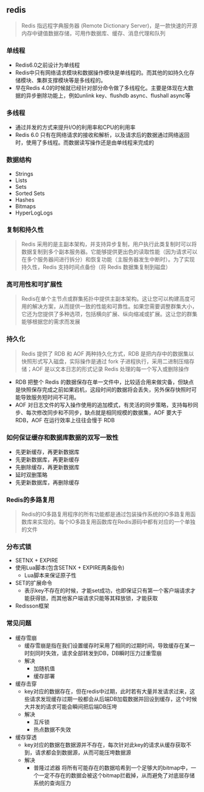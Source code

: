 ## redis
> Redis 指远程字典服务器 (Remote Dictionary Server)，是一款快速的开源内存中键值数据存储，可用作数据库、缓存、消息代理和队列

### 单线程
* Redis6.0之前设计为单线程
* Redis中只有网络请求模块和数据操作模块是单线程的。而其他的如持久化存储模块、集群支撑模块等是多线程的。
* 早在Redis 4.0的时候就已经针对部分命令做了多线程化。主要是体现在大数据的异步删除功能上，例如unlink key、flushdb async、flushall async等

### 多线程
* 通过并发的方式来提升I/O的利用率和CPU的利用率
* Redis 6.0 只有在网络请求的接收和解析，以及请求后的数据通过网络返回时，使用了多线程。而数据读写操作还是由单线程来完成的

### 数据结构
* Strings 
* Lists 
* Sets 
* Sorted Sets
* Hashes 
* Bitmaps 
* HyperLogLogs 

### 复制和持久性
> Redis 采用的是主副本架构，并支持异步复制，用户执行此类复制时可以将数据复制到多个副本服务器。它能够提供更出色的读取性能（因为请求可以在多个服务器间进行拆分）和恢复功能（主服务器发生中断时）。为了实现持久性，Redis 支持时间点备份（将 Redis 数据集复制到磁盘）

### 高可用性和可扩展性
> Redis在单个主节点或群集拓扑中提供主副本架构。这让您可以构建高度可用的解决方案，从而提供一致的性能和可靠性。如果您需要调整群集大小，它还为您提供了多种选项，包括横向扩展、纵向缩减或扩展。这让您的群集能够根据您的需求而发展

### 持久化
> Redis 提供了 RDB 和 AOF 两种持久化方式，RDB 是把内存中的数据集以快照形式写入磁盘，实际操作是通过 fork 子进程执行，采用二进制压缩存储；AOF 是以文本日志的形式记录 Redis 处理的每一个写入或删除操作
* RDB 把整个 Redis 的数据保存在单一文件中，比较适合用来做灾备，但缺点是快照保存完成之前如果宕机，这段时间的数据将会丢失，另外保存快照时可能导致服务短时间不可用。
* AOF 对日志文件的写入操作使用的追加模式，有灵活的同步策略，支持每秒同步、每次修改同步和不同步，缺点就是相同规模的数据集，AOF 要大于 RDB，AOF 在运行效率上往往会慢于 RDB

### 如何保证缓存和数据库数据的双写一致性
* 先更新缓存，再更新数据库
* 先更新数据库，再更新缓存
* 先删除缓存，再更新数据库
* 延时双删策略
* 先更新数据库，再删除缓存

### Redis的多路复用
> Redis的IO多路复用程序的所有功能都是通过包装操作系统的IO多路复用函数库来实现的。每个IO多路复用函数库在Redis源码中都有对应的一个单独的文件

### 分布式锁
* SETNX + EXPIRE
* 使用Lua脚本(包含SETNX + EXPIRE两条指令)
  * Lua脚本来保证原子性
* SET的扩展命令
  * 表示key不存在的时候，才能set成功，也即保证只有第一个客户端请求才能获得锁，而其他客户端请求只能等其释放锁，才能获取
* Redisson框架

### 常见问题
* 缓存雪崩
   * 缓存雪崩是指在我们设置缓存时采用了相同的过期时间，导致缓存在某一时刻同时失效，请求全部转发到DB，DB瞬时压力过重雪崩
   * 解决
     * 加随机值
     * 缓存部署 
* 缓存击穿
   * key对应的数据存在，但在redis中过期，此时若有大量并发请求过来，这些请求发现缓存过期一般都会从后端DB加载数据并回设到缓存，这个时候大并发的请求可能会瞬间把后端DB压垮
   * 解决
     * 互斥锁
     * 热点数据不失效
 * 缓存穿透
   * key对应的数据在数据源并不存在，每次针对此key的请求从缓存获取不到，请求都会到数据源，从而可能压垮数据源
   * 解决
     * 普隆过滤器 将所有可能存在的数据哈希到一个足够大的bitmap中，一个一定不存在的数据会被这个bitmap拦截掉，从而避免了对底层存储系统的查询压力   
   
